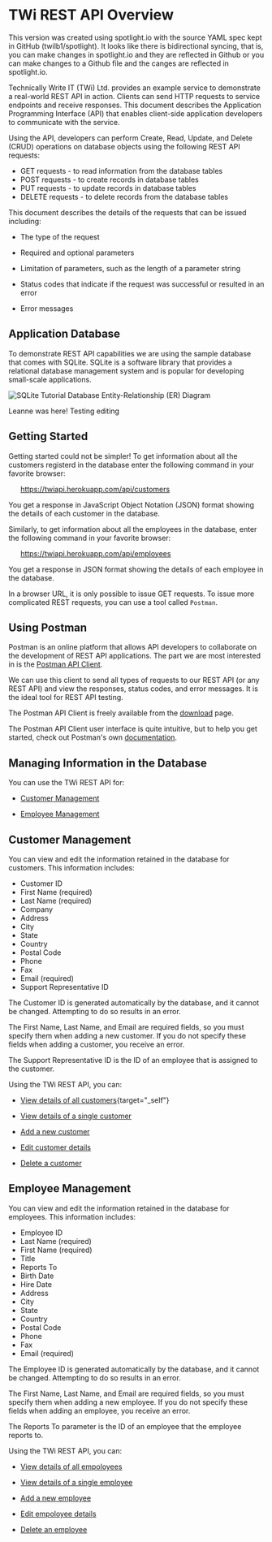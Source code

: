 # TWi REST API Overview

This version was created using spotlight.io with the source YAML spec kept in GitHub (twilb1/spotlight). It looks like there is bidirectional syncing, that is, you can make changes in spotlight.io and they are reflected in Github or you can make changes to a Github file and the canges are reflected in spotlight.io. 

Technically Write IT (TWi) Ltd. provides an example service to demonstrate a real-world REST API in action. Clients can send HTTP requests to service endpoints and receive responses. This document describes the Application Programming Interface (API) that enables client-side application developers to communicate with the service.

Using the API, developers can perform Create, Read, Update, and Delete (CRUD) operations on database objects using the following REST API requests:

  - GET requests - to read information from the database tables
  - POST requests - to create records in database tables
  - PUT requests - to update records in database tables
  - DELETE requests - to delete records from the database tables

This document describes the details of the requests that can be issued including:

  - The type of the request
  - Required and optional parameters
  - Limitation of parameters, such as the length of a parameter string
  - Status codes that indicate if the request was successful or resulted in an error

  -   Error messages

## Application Database

To demonstrate REST API capabilities we are using the sample database that comes with SQLite. SQLite is a software library that provides a relational database management system and is popular for developing small-scale applications.

![SQLite Tutorial Database Entity-Relationship (ER) Diagram](https://twiapi.herokuapp.com/images/SQLite_Tutorial_DB.jpg)

Leanne was here! Testing editing

## Getting Started

Getting started could not be simpler! To get information about all the customers registerd in the database enter the following command in your favorite browser: 

&nbsp;&nbsp;&nbsp;&nbsp;&nbsp;&nbsp;https://twiapi.herokuapp.com/api/customers

You get a response in JavaScript Object Notation (JSON) format showing the details of each customer in the database.

Similarly, to get information about all the employees in the database, enter the following command in your favorite browser:

&nbsp;&nbsp;&nbsp;&nbsp;&nbsp;&nbsp;https://twiapi.herokuapp.com/api/employees

You get a response in JSON format showing the details of each employee in the database.

In a browser URL, it is only possible to issue GET requests. To issue more complicated REST requests, you can use a tool called `Postman`.

## Using Postman

Postman is an online platform that allows API developers to collaborate on the development of REST API applications. The part we are most interested in is the [Postman API Client](https://www.postman.com/product/api-client).

We can use this client to send all types of requests to our REST API (or any REST API) and view the responses, status codes, and error messages. It is the ideal tool for REST API testing.

The Postman API Client is freely available from the [download](https://www.postman.com/downloads/) page.

The Postman API Client user interface is quite intuitive, but to help you get started, check out Postman's own [documentation](https://learning.postman.com/docs/postman/launching-postman/introduction/).

## Managing Information in the Database

You can use the TWi REST API for:

  - [Customer Management](#customer-management)

  - [Employee Management](#employee-management)

## Customer Management

You can view and edit the information retained in the database for customers. This information includes:

  - Customer ID
  - First Name (required)
  - Last Name (required)
  - Company
  - Address
  - City
  - State
  - Country
  - Postal Code
  - Phone
  - Fax
  - Email (required)
  - Support Representative ID

The Customer ID is generated automatically by the database, and it cannot be changed. Attempting to do so results in an error.

The First Name, Last Name, and Email are required fields, so you must specify them when adding a new customer. If you do not specify these fields when adding a customer, you receive an error.

The Support Representative ID is the ID of an employee that is assigned to the customer.

Using the TWi REST API, you can:

  - [View details of all customers](https://twi.stoplight.io/docs/twi-rest-api-reference/b3A6MTY3OTg2NTQ-view-details-of-all-customers){target="_self"}

  - [View details of a single customer](https://twi.stoplight.io/docs/twi-rest-api-reference/b3A6MTY3OTg2NTY-view-details-of-a-specific-customer) 

  - [Add a new customer](https://twi.stoplight.io/docs/twi-rest-api-reference/b3A6MTY3OTg2NTU-create-new-customer)

  - [Edit customer details](https://twi.stoplight.io/docs/twi-rest-api-reference/b3A6MTY3OTg2NTg-update-customer-information)

  - [Delete a customer](https://twi.stoplight.io/docs/twi-rest-api-reference/b3A6MTY3OTg2NTc-delete-a-specific-customer)


## Employee Management

You can view and edit the information retained in the database for employees. This information includes:

  - Employee ID
  - Last Name (required)
  - First Name (required)
  - Title
  - Reports To
  - Birth Date
  - Hire Date
  - Address
  - City
  - State
  - Country
  - Postal Code
  - Phone
  - Fax
  - Email (required)

The Employee ID is generated automatically by the database, and it cannot be changed. Attempting to do so results in an error.

The First Name, Last Name, and Email are required fields, so you must specify them when adding a new employee. If you do not specify these fields when adding an employee, you receive an error.

The Reports To parameter is the ID of an employee that the employee reports to.

Using the TWi REST API, you can:

  - [View details of all empoloyees](https://twi.stoplight.io/docs/twi-rest-api-reference/b3A6MTY3OTg2NTk-view-details-of-all-employees)

  - [View details of a single employee](https://twi.stoplight.io/docs/twi-rest-api-reference/b3A6MTY3OTg2NjE-get-details-for-a-specific-employee)

  - [Add a new employee](https://twi.stoplight.io/docs/twi-rest-api-reference/b3A6MTY3OTg2NjA-add-an-employee)

  - [Edit empoloyee details](https://twi.stoplight.io/docs/twi-rest-api-reference/b3A6MTY3OTg2NjI-edit-employee-details)

  - [Delete an employee](https://twi.stoplight.io/docs/twi-rest-api-reference/b3A6MTY3OTg2NjM-delete-an-employee)
